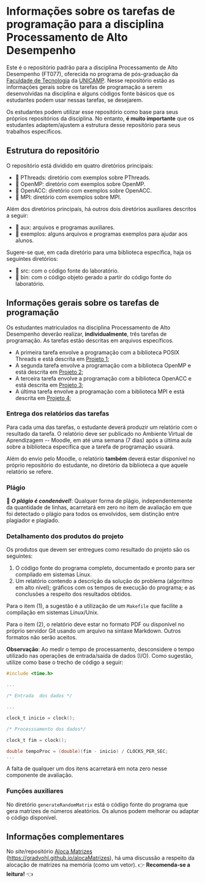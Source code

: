 # Informações sobre os tarefas de programação para a disciplina Processamento de Alto Desempenho 
Este é o repositório padrão para a disciplina Processamento de Alto Desempenho (FT077), oferecida no programa de pós-graduação da [Faculdade de Tecnologia](http://www.ft.unicamp.br) da [UNICAMP](http://www.unicamp.br). Nesse repositório estão as informações gerais sobre os tarefas de programação a serem desenvolvidas na disciplina e alguns códigos fonte básicos que os estudantes podem usar nessas tarefas, se desejarem.

Os estudantes podem utilizar esse repositório como base para seus próprios repositórios da disciplina. No entanto, **é muito importante** que os estudantes adaptem/ajustem a estrutura desse repositório para seus trabalhos específicos.

## Estrutura do repositório
O repositório está dividido em quatro diretórios principais:
- :file_folder: PThreads: diretório com exemplos sobre PThreads.
- :file_folder: OpenMP: diretório com exemplos sobre OpenMP.
- :file_folder: OpenACC: diretório com exemplos sobre OpenACC.
- :file_folder: MPI: diretório com exemplos sobre MPI.

Além dos diretórios principais, há outros dois diretórios auxiliares descritos a seguir:
- :file_folder: aux: arquivos e programas auxiliares.
- :file_folder: exemplos: alguns arquivos e programas exemplos para ajudar aos alunos.

Sugere-se que, em cada diretório para uma biblioteca específica, haja os seguintes diretórios:
- :file_folder: src: com o código fonte do laboratório.
- :file_folder: bin: com o código objeto gerado a partir do código fonte do laboratório.

## Informações gerais sobre os tarefas de programação
Os estudantes matriculados na disciplina Processamento de Alto Desempenho deverão realizar, **individualmente**, três tarefas de programação. As tarefas estão descritas em arquivos específicos.

* A primeira tarefa envolve a programação com a biblioteca POSIX Threads e está descrita em [Projeto 1](Projeto1.md);
* A segunda tarefa envolve a programação com a biblioteca OpenMP e está descrita em [Projeto 2](Projeto2.md);
* A terceira tarefa envolve a programação com a biblioteca OpenACC e está descrita em [Projeto 3](Projeto3.md); 
* A última tarefa envolve a programação com a biblioteca MPI e está descrita em [Projeto 4](Projeto4.md); 

### Entrega dos relatórios das tarefas 
Para cada uma das tarefas, o estudante deverá produzir um relatório com o resultado da tarefa. O relatório deve ser publicado no Ambiente Virtual de Aprendizagem -- Moodle, em até uma semana (7 dias) após a última aula sobre a biblioteca específica que a tarefa de programação usuará.

Além do envio pelo Moodle, o relatório **também** deverá estar disponível no próprio repositório do estudante, no diretório da biblioteca a que aquele relatório se refere.

### Plágio
:no_entry_sign: _**O plágio é condenável!**_: Qualquer forma de plágio, independentemente da quantidade de linhas, acarretará em zero no item de avaliação em que foi detectado o plágio para todos os envolvidos, sem distinção entre plagiador e plagiado.

### Detalhamento dos produtos do projeto
Os produtos que devem ser entregues como resultado do projeto são os seguintes:
1. O código fonte do programa completo, documentado e pronto para ser compilado em sistemas Linux.
2. Um relatório contendo a descrição da solução do problema (algoritmo em alto nível); gráficos com os tempos de execução do programa; e as conclusões a respeito dos resultados obtidos.

Para o item (1), a sugestão é a utilização de um `Makefile` que facilite a compilação em sistemas Linux/Unix. 

Para o item (2), o relatório deve estar no formato PDF ou disponível no próprio servidor Git usando um arquivo na sintaxe Markdown. Outros formatos não serão aceitos.

**Observação**: Ao medir o tempo de processamento, desconsidere o tempo utilizado nas operações de entrada/saída de dados (I/O). Como sugestão, utilize como base o trecho de código a seguir:
```c
#include <time.h>

...

/* Entrada  dos dados */

...

clock_t inicio = clock();

/* Processsamento dos dados*/

clock_t fim = clock();

double tempoProc = (double)(fim - inicio) / CLOCKS_PER_SEC;
...
```

A falta de qualquer um dos itens acarretará em nota zero nesse componente de avaliação.

### Funções auxiliares
No diretório `generateRandomMatrix` está o código fonte do programa que gera matrizes de números aleatórios. Os alunos podem melhorar ou adaptar o código disponível.

## Informações complementares
No _site_/repositório [Aloca Matrizes](https://gradvohl.github.io/alocaMatrizes) (https://gradvohl.github.io/alocaMatrizes), há uma discussão a respeito da alocação de matrizes na memória (como um vetor). :point_right: **Recomenda-se a leitura!** :point_left:
